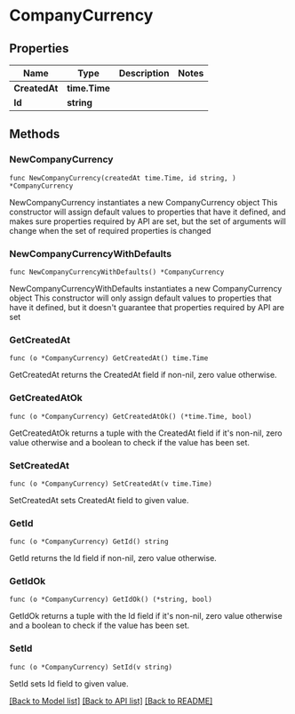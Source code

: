 # CompanyCurrency

## Properties

Name | Type | Description | Notes
------------ | ------------- | ------------- | -------------
**CreatedAt** | **time.Time** |  | 
**Id** | **string** |  | 

## Methods

### NewCompanyCurrency

`func NewCompanyCurrency(createdAt time.Time, id string, ) *CompanyCurrency`

NewCompanyCurrency instantiates a new CompanyCurrency object
This constructor will assign default values to properties that have it defined,
and makes sure properties required by API are set, but the set of arguments
will change when the set of required properties is changed

### NewCompanyCurrencyWithDefaults

`func NewCompanyCurrencyWithDefaults() *CompanyCurrency`

NewCompanyCurrencyWithDefaults instantiates a new CompanyCurrency object
This constructor will only assign default values to properties that have it defined,
but it doesn't guarantee that properties required by API are set

### GetCreatedAt

`func (o *CompanyCurrency) GetCreatedAt() time.Time`

GetCreatedAt returns the CreatedAt field if non-nil, zero value otherwise.

### GetCreatedAtOk

`func (o *CompanyCurrency) GetCreatedAtOk() (*time.Time, bool)`

GetCreatedAtOk returns a tuple with the CreatedAt field if it's non-nil, zero value otherwise
and a boolean to check if the value has been set.

### SetCreatedAt

`func (o *CompanyCurrency) SetCreatedAt(v time.Time)`

SetCreatedAt sets CreatedAt field to given value.


### GetId

`func (o *CompanyCurrency) GetId() string`

GetId returns the Id field if non-nil, zero value otherwise.

### GetIdOk

`func (o *CompanyCurrency) GetIdOk() (*string, bool)`

GetIdOk returns a tuple with the Id field if it's non-nil, zero value otherwise
and a boolean to check if the value has been set.

### SetId

`func (o *CompanyCurrency) SetId(v string)`

SetId sets Id field to given value.



[[Back to Model list]](../README.md#documentation-for-models) [[Back to API list]](../README.md#documentation-for-api-endpoints) [[Back to README]](../README.md)


